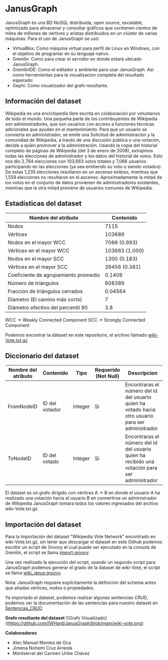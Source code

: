 # JanusGraph

JanusGraph es una BD NoSQL distribuida, open source, escalable, optimizado para almacenar y consultar gráficos que contienen cientos de miles de millones de vértices y aristas distribuidos en un clúster de varias máquinas.
Para el uso de JanusGraph se usó:
- VirtualBox: Como máquina virtual para perfil de Linux en Windows, con el objetivo de programar en su lenguaje nativo.
- Gremlin: Como para crear el servidor en donde estará ubicado JanusGraph.
- GremlinIDE: Como el editador y ambiente para usar JanusGraph.
Asi como herramientas para la visualizacion completa del resultado esperado:
- Gephi: Como visualizador del grafo resultante.

## Información del dataset
Wikipedia es una enciclopedia libre escrita en colaboración por voluntarios de todo el mundo. Una pequeña parte de los contribuyentes de Wikipedia son administradores, que son usuarios con acceso a funciones técnicas adicionales que ayudan en el mantenimiento. Para que un usuario se convierta en administrador, se emite una Solicitud de administración y la comunidad de Wikipedia, a través de una discusión pública o una votación, decide a quién promover a la administración. Usando la copia del historial completo de páginas de Wikipedia (del 3 de enero de 2008), extrajimos todas las elecciones de administrador y los datos del historial de votos. Esto nos dio 2,794 elecciones con 103,663 votos totales y 7,066 usuarios participando en las elecciones (ya sea emitiendo su voto o siendo votados). De estas 1,235 elecciones resultaron en un ascenso exitoso, mientras que 1,559 elecciones no resultaron en el ascenso. Aproximadamente la mitad de los votos en el conjunto de datos provienen de administradores existentes, mientras que la otra mitad proviene de usuarios comunes de Wikipedia.

## Estadísticas del dataset

| **Nombre del atributo**  | **Contenido** |
| ------------- | ------------- |
| Nodos | 7115 |
| Vértices | 103689 |
| Nodos en el mayor WCC	| 7066 (0.993) |
| Vértices en el mayor WCC	| 103663 (1.000) |
| Nodos en el mayor SCC |	1300 (0.183) |
| Vértices en el mayor SCC	| 39456 (0.381) |
| Coeficiente de agrupamiento promedio | 0.1409 |
| Número de triángulos | 608389 |
| Fracción de triángulos cerrados | 0.04564 |
| Diametro (El camino más corto) | 7 |
| Diámetro efectivo del percentil 90 | 3.8 |

WCC -> Weakly Connected Component
SCC -> Strongly Connected Component

Podemos encontrar la dataset en este repositorio, el archivo llamado [wiki-Vote.txt.gz](https://github.com/IWHard/JanusGraph/blob/main/wiki-Vote.txt.gz)

## Diccionario del dataset
| **Nombre del atributo**  | **Contenido** | **Tipo** | **Requerido (Not Null)** | **Descripcion** |
| ------------- | ------------- | ------------- | ------------- | ------------- | 
| FromNodeID  | ID del votador  | Integer  | Si  | Encontraras el número del id del usuario quien ha votado hacia otro usuario para ser administrador  |
| ToNodeID  | ID del votado  | Integer  | Si  | Encontraras el número del id del usuario quien ha recibido una votación para ser administrador |

El dataset es un grafo dirigido con vértices A -> B en donde el usuario A ha realizado una votación hacia el usuario B en convertirse un administrador de Wikipedia
JanusGraph tomara todos los valores ingresados del archivo wiki-Vote.txt.gz.

## Importación del dataset
Para la importación del dataset "Wikipedia Vote Network" encontrado en wiki-Vote.txt.gz, sin tener que descargar el dataset en este Github
podemos escribir un script de Groovy el cual puede ser ejecutado en la consola de Gremlin, el script se llama [import.groovy](https://github.com/IWHard/JanusGraph/blob/main/import.groovy).

Una vez realizado la ejecución del script, usando un segundo script para JanusGraph podemos generar el grado de la dataset de wiki-Vote, el script se llama [wiki_janus.groovy](https://github.com/IWHard/JanusGraph/blob/main/wiki_janus.groovy).

Nota: JanusGraph requiere explícitamente la definición del schema antes que añadas vértices, nodos o propiedades.

Ya importado el dataset, podemos realizar algunas sentencias CRUD, podemos ver la documentación de las sentencias para nuestro dataset en [Sentencias_CRUD](https://github.com/IWHard/JanusGraph/blob/main/Sentencias_CRUD)

**Grafo resultante del dataset**
![Grafo Visualizado]((https://github.com/IWHard/JanusGraph/blob/main/wiki-vote.png)

**Colaboradores**
- Alec Manuel Montes de Oca
- Jimena Nohemí Cruz Arreola
- Montserrat del Carmen Uribe Chávez
